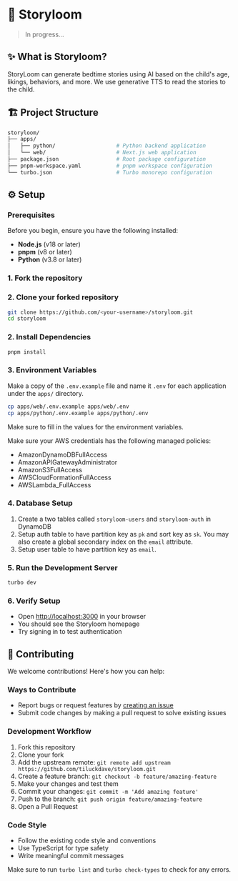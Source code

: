 # 📖 Storyloom

> In progress...

## ✨ What is Storyloom?

StoryLoom can generate bedtime stories using AI based on the child's age, likings, behaviors, and more. We use generative TTS to read the stories to the child.

## 🏗️ Project Structure

```zsh
storyloom/
├── apps/
│   ├── python/                   # Python backend application
│   └── web/                      # Next.js web application
├── package.json                  # Root package configuration
├── pnpm-workspace.yaml           # pnpm workspace configuration
└── turbo.json                    # Turbo monorepo configuration
```

## ⚙️ Setup

### Prerequisites

Before you begin, ensure you have the following installed:

- **Node.js** (v18 or later)
- **pnpm** (v8 or later)
- **Python** (v3.8 or later)

### 1. Fork the repository

### 2. Clone your forked repository

```bash
git clone https://github.com/<your-username>/storyloom.git
cd storyloom
```

### 2. Install Dependencies

```bash
pnpm install
```

### 3. Environment Variables

Make a copy of the `.env.example` file and name it `.env` for each application under the `apps/` directory.

```bash
cp apps/web/.env.example apps/web/.env
cp apps/python/.env.example apps/python/.env
```

Make sure to fill in the values for the environment variables.

Make sure your AWS credentials has the following managed policies:

- AmazonDynamoDBFullAccess
- AmazonAPIGatewayAdministrator
- AmazonS3FullAccess
- AWSCloudFormationFullAccess
- AWSLambda_FullAccess

### 4. Database Setup

1. Create a two tables called `storyloom-users` and `storyloom-auth` in DynamoDB
2. Setup auth table to have partition key as `pk` and sort key as `sk`. You may also create a global secondary index on the `email` attribute.
3. Setup user table to have partition key as `email`.

### 5. Run the Development Server

```bash
turbo dev
```

### 6. Verify Setup

- Open [http://localhost:3000](http://localhost:3000) in your browser
- You should see the Storyloom homepage
- Try signing in to test authentication

## 🤝 Contributing

We welcome contributions! Here's how you can help:

### Ways to Contribute

- Report bugs or request features by [creating an issue](https://github.com/tiluckdave/storyloom/issues)
- Submit code changes by making a pull request to solve existing issues

### Development Workflow

1. Fork this repository
2. Clone your fork
3. Add the upstream remote: `git remote add upstream https://github.com/tiluckdave/storyloom.git`
4. Create a feature branch: `git checkout -b feature/amazing-feature`
5. Make your changes and test them
6. Commit your changes: `git commit -m 'Add amazing feature'`
7. Push to the branch: `git push origin feature/amazing-feature`
8. Open a Pull Request

### Code Style

- Follow the existing code style and conventions
- Use TypeScript for type safety
- Write meaningful commit messages

Make sure to run `turbo lint` and `turbo check-types` to check for any errors.
